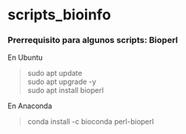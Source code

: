 # scripts_bioinfo

### Prerrequisito para algunos scripts: Bioperl
En Ubuntu
> sudo apt update  
> sudo apt upgrade -y  
> sudo apt install bioperl

En Anaconda
> conda install -c bioconda perl-bioperl
